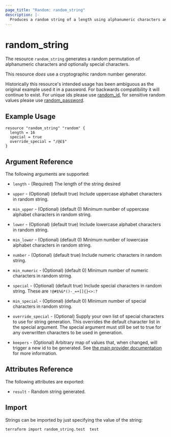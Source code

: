 ```yaml
---
page_title: "Random: random_string"
description: |-
  Produces a random string of a length using alphanumeric characters and optionally special characters.
---
```


# random\_string

The resource `random_string` generates a random permutation of alphanumeric
characters and optionally special characters.

This resource *does* use a cryptographic random number generator.

Historically this resource's intended usage has been ambiguous as the original example
used it in a password. For backwards compatibility it will
continue to exist. For unique ids please use [random_id](id.html), for sensitive
random values please use [random_password](password.html).

## Example Usage

```hcl
resource "random_string" "random" {
  length = 16
  special = true
  override_special = "/@£$"
}
```

## Argument Reference

The following arguments are supported:

* `length` - (Required) The length of the string desired

* `upper` - (Optional) (default true) Include uppercase alphabet characters
  in random string.

* `min_upper` - (Optional) (default 0) Minimum number of uppercase alphabet
  characters in random string.

* `lower` - (Optional) (default true) Include lowercase alphabet characters
  in random string.

* `min_lower` - (Optional) (default 0) Minimum number of lowercase alphabet
  characters in random string.

* `number` - (Optional) (default true) Include numeric characters in random
  string.

* `min_numeric` - (Optional) (default 0) Minimum number of numeric characters
  in random string.

* `special` - (Optional) (default true) Include special characters in random
  string. These are `!@#$%&*()-_=+[]{}<>:?`

* `min_special` - (Optional) (default 0) Minimum number of special characters
  in random string.

* `override_special` - (Optional) Supply your own list of special characters to
  use for string generation.  This overrides the default character list in the special
  argument.  The special argument must still be set to true for any overwritten
  characters to be used in generation.

* `keepers` - (Optional) Arbitrary map of values that, when changed, will
  trigger a new id to be generated. See
  [the main provider documentation](../index.html) for more information.

## Attributes Reference

The following attributes are exported:

* `result` - Random string generated.

## Import

Strings can be imported by just specifying the value of the string:

```
terraform import random_string.test  test
```
